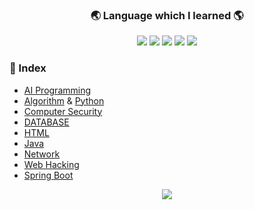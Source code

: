 ### <p align="center">🌏 Language which I learned 🌎</p>
<p align="center">
<img src="https://img.shields.io/badge/PYTHON-0696D7?style=for-the-badge&logo=Python&logoColor=yellow"> <img src="https://img.shields.io/badge/Java-FF0000?style=for-the-badge&logo=Java&logoColor="> <img src="https://img.shields.io/badge/MYSQL-000000?style=for-the-badge&logo=mysql&logoColor=skyblue"> <img src="https://img.shields.io/badge/C++-E8E8E8?style=for-the-badge&logo=Cplusplus&logoColor=black"> <img src="https://img.shields.io/badge/C++-6DB33F?style=for-the-badge&logo=Springboot&logoColor=black">   


### :bookmark_tabs:  Index

- [AI Programming](https://github.com/Jinseop-Sim/PNU-AI-Programming)
- [Algorithm](https://github.com/Jinseop-Sim/PNU-Algorithm-Study) & [Python](https://github.com/Jinseop-Sim/Python-Study)
- [Computer Security](https://github.com/Jinseop-Sim/PNU-Computer-Security)
- [DATABASE](https://github.com/Jinseop-Sim/PNU-Database)
- [HTML](https://github.com/Jinseop-Sim/HTML)
- [Java](https://github.com/Jinseop-Sim/PNU-Java)
- [Network](https://github.com/Jinseop-Sim/PNU-Network-Study)
- [Web Hacking](https://github.com/Jinseop-Sim/Web-Hacking-Study)
- [Spring Boot](https://github.com/Jinseop-Sim/-2022-Winter-Spring-Boot)

<p align="center">
<img src="https://github-readme-stats.vercel.app/api?username=Jinseop-Sim&show_icons=true&theme=gruvbox&hide=["issues"]">
